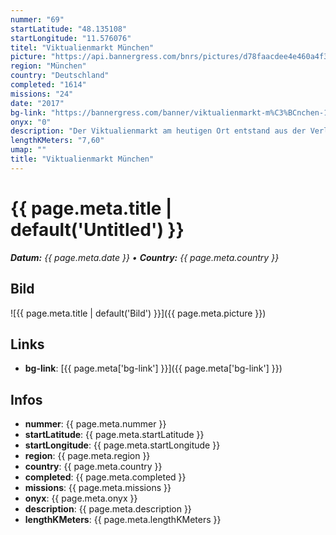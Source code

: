 ```yaml
---
nummer: "69"
startLatitude: "48.135108"
startLongitude: "11.576076"
titel: "Viktualienmarkt München"
picture: "https://api.bannergress.com/bnrs/pictures/d78faacdee4e460a4f3aecd6f6df5ff0"
region: "München"
country: "Deutschland"
completed: "1614"
missions: "24"
date: "2017"
bg-link: "https://bannergress.com/banner/viktualienmarkt-m%C3%BCnchen-14f4"
onyx: "0"
description: "Der Viktualienmarkt am heutigen Ort entstand aus der Verlegung des alten Münchner Stadtmarktes am Schrannenplatz, dem heutigen Marienplatz, der als Handelsort zu klein geworden war."
lengthKMeters: "7,60"
umap: ""
title: "Viktualienmarkt München"
---
```

# {{ page.meta.title | default('Untitled') }}

_**Datum:** {{ page.meta.date }} • **Country:** {{ page.meta.country }}_

## Bild
![{{ page.meta.title | default('Bild') }}]({{ page.meta.picture }})

## Links
- **bg-link**: [{{ page.meta['bg-link'] }}]({{ page.meta['bg-link'] }})

## Infos
- **nummer**: {{ page.meta.nummer }}
- **startLatitude**: {{ page.meta.startLatitude }}
- **startLongitude**: {{ page.meta.startLongitude }}
- **region**: {{ page.meta.region }}
- **country**: {{ page.meta.country }}
- **completed**: {{ page.meta.completed }}
- **missions**: {{ page.meta.missions }}
- **onyx**: {{ page.meta.onyx }}
- **description**: {{ page.meta.description }}
- **lengthKMeters**: {{ page.meta.lengthKMeters }}
